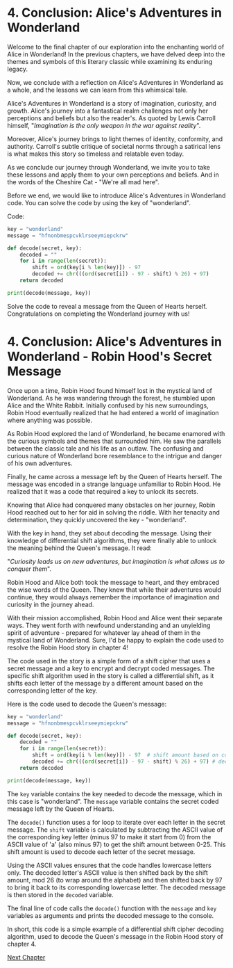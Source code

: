 # 4. Conclusion: Alice's Adventures in Wonderland

Welcome to the final chapter of our exploration into the enchanting world of Alice in Wonderland! In the previous chapters, we have delved deep into the themes and symbols of this literary classic while examining its enduring legacy.

Now, we conclude with a reflection on Alice's Adventures in Wonderland as a whole, and the lessons we can learn from this whimsical tale. 

Alice's Adventures in Wonderland is a story of imagination, curiosity, and growth. Alice's journey into a fantastical realm challenges not only her perceptions and beliefs but also the reader's. As quoted by Lewis Carroll himself, "*Imagination is the only weapon in the war against reality*".

Moreover, Alice's journey brings to light themes of identity, conformity, and authority. Carroll's subtle critique of societal norms through a satirical lens is what makes this story so timeless and relatable even today.

As we conclude our journey through Wonderland, we invite you to take these lessons and apply them to your own perceptions and beliefs. And in the words of the Cheshire Cat - "We're all mad here".

Before we end, we would like to introduce Alice's Adventures in Wonderland code. You can solve the code by using the key of "wonderland". 

Code:

```python
key = "wonderland"
message = "hfnonbmespcvklrseeymiepckrw"

def decode(secret, key):
    decoded = ""
    for i in range(len(secret)):
        shift = ord(key[i % len(key)]) - 97
        decoded += chr(((ord(secret[i]) - 97 - shift) % 26) + 97)
    return decoded

print(decode(message, key))
```

Solve the code to reveal a message from the Queen of Hearts herself. Congratulations on completing the Wonderland journey with us!
# 4. Conclusion: Alice's Adventures in Wonderland - Robin Hood's Secret Message

Once upon a time, Robin Hood found himself lost in the mystical land of Wonderland. As he was wandering through the forest, he stumbled upon Alice and the White Rabbit. Initially confused by his new surroundings, Robin Hood eventually realized that he had entered a world of imagination where anything was possible.

As Robin Hood explored the land of Wonderland, he became enamored with the curious symbols and themes that surrounded him. He saw the parallels between the classic tale and his life as an outlaw. The confusing and curious nature of Wonderland bore resemblance to the intrigue and danger of his own adventures.

Finally, he came across a message left by the Queen of Hearts herself. The message was encoded in a strange language unfamiliar to Robin Hood. He realized that it was a code that required a key to unlock its secrets.

Knowing that Alice had conquered many obstacles on her journey, Robin Hood reached out to her for aid in solving the riddle. With her tenacity and determination, they quickly uncovered the key - "wonderland".

With the key in hand, they set about decoding the message. Using their knowledge of differential shift algorithms, they were finally able to unlock the meaning behind the Queen's message. It read:

"*Curiosity leads us on new adventures, but imagination is what allows us to conquer them*".

Robin Hood and Alice both took the message to heart, and they embraced the wise words of the Queen. They knew that while their adventures would continue, they would always remember the importance of imagination and curiosity in the journey ahead.

With their mission accomplished, Robin Hood and Alice went their separate ways. They went forth with newfound understanding and an unyielding spirit of adventure - prepared for whatever lay ahead of them in the mystical land of Wonderland.
Sure, I'd be happy to explain the code used to resolve the Robin Hood story in chapter 4!

The code used in the story is a simple form of a shift cipher that uses a secret message and a key to encrypt and decrypt coded messages. The specific shift algorithm used in the story is called a differential shift, as it shifts each letter of the message by a different amount based on the corresponding letter of the key.

Here is the code used to decode the Queen's message:

```python
key = "wonderland"
message = "hfnonbmespcvklrseeymiepckrw"

def decode(secret, key):
    decoded = ""
    for i in range(len(secret)):
        shift = ord(key[i % len(key)]) - 97  # shift amount based on corresponding letter of key
        decoded += chr(((ord(secret[i]) - 97 - shift) % 26) + 97) # decode letter based on shift amount
    return decoded

print(decode(message, key))
```

The `key` variable contains the key needed to decode the message, which in this case is "wonderland". The `message` variable contains the secret coded message left by the Queen of Hearts.

The `decode()` function uses a for loop to iterate over each letter in the secret message. The `shift` variable is calculated by subtracting the ASCII value of the corresponding key letter (minus 97 to make it start from 0) from the ASCII value of 'a' (also minus 97) to get the shift amount between 0-25. This shift amount is used to decode each letter of the secret message.

Using the ASCII values ensures that the code handles lowercase letters only. The decoded letter's ASCII value is then shifted back by the shift amount, mod 26 (to wrap around the alphabet) and then shifted back by 97 to bring it back to its corresponding lowercase letter. The decoded message is then stored in the `decoded` variable.

The final line of code calls the `decode()` function with the `message` and `key` variables as arguments and prints the decoded message to the console.

In short, this code is a simple example of a differential shift cipher decoding algorithm, used to decode the Queen's message in the Robin Hood story of chapter 4.


[Next Chapter](05_Chapter05.md)